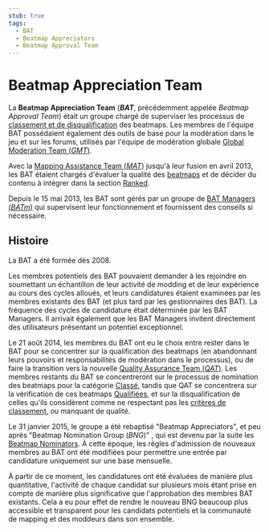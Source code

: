 ```yaml
---
stub: true
tags:
  - BAT
  - Beatmap Appreciators
  - Beatmap Approval Team
---
```


# Beatmap Appreciation Team

<!-- TODO: QAT stub and explain relation to QAT up here too -->

La **Beatmap Appreciation Team** (***BAT***, précédemment appelée *Beatmap Approval Team*) était un groupe chargé de superviser les processus de [classement et de disqualification](/wiki/Beatmap_ranking_procedure) des beatmaps. Les membres de l'équipe BAT possédaient également des outils de base pour la modération dans le jeu et sur les forums, utilisés par l'équipe de modération globale [Global Moderation Team (*GMT*)](/wiki/People/The_Team/Global_Moderation_Team).

Avec la [Mapping Assistance Team (*MAT*)](/wiki/Modding/Mapping_Assistance_Team) jusqu'à leur fusion en avril 2013, les BAT étaient chargés d'évaluer la qualité des [beatmaps](/wiki/Beatmap) et de décider du contenu à intégrer dans la section [Ranked](/wiki/Beatmap/Category#ranked).

Depuis le 15 mai 2013, les BAT sont gérés par un groupe de [BAT Managers (*BATm*)](/wiki/Modding/BAT_Managers) qui supervisent leur fonctionnement et fournissent des conseils si nécessaire.

## Histoire

<!-- TODO: Much more info required here -->

La BAT a été formée dès 2008.

Les membres potentiels des BAT pouvaient demander à les rejoindre en soumettant un échantillon de leur activité de modding et de leur expérience au cours des cycles alloués, et leurs candidatures étaient examinées par les membres existants des BAT (et plus tard par les gestionnaires des BAT). La fréquence des cycles de candidature était déterminée par les BAT Managers. Il arrivait également que les BAT Managers invitent directement des utilisateurs présentant un potentiel exceptionnel.

Le 21 août 2014, les membres du BAT ont eu le choix entre rester dans le BAT pour se concentrer sur la qualification des beatmaps (en abandonnant leurs pouvoirs et responsabilités de modération dans le processus), ou de faire la transition vers la nouvelle [Quality Assurance Team (*QAT*)](/wiki/Modding/Quality_Assurance_Team). Les membres restants du BAT se concentreront sur le processus de nomination des beatmaps pour la catégorie [Classé](/wiki/Beatmap/Category#ranked), tandis que QAT se concentrera sur la vérification de ces beatmaps [Qualifiées](/wiki/Beatmap/Category#qualified), et sur la disqualification de celles qu'ils considèrent comme ne respectant pas les [critères de classement](/wiki/Ranking_Criteria), ou manquant de qualité.

Le 31 janvier 2015, le groupe a été rebaptisé "Beatmap Appreciators", et peu après "Beatmap Nomination Group (*BNG*)" , qui est devenu par la suite les [Beatmap Nominators](/wiki/People/The_Team/Beatmap_Nominators). À cette époque, les règles d'admission de nouveaux membres au BAT ont été modifiées pour permettre une entrée par candidature uniquement sur une base mensuelle.

À partir de ce moment, les candidatures ont été évaluées de manière plus quantitative, l'activité de chaque candidat sur plusieurs mois étant prise en compte de manière plus significative que l'approbation des membres BAT existants. Cela a eu pour effet de rendre le nouveau BNG beaucoup plus accessible et transparent pour les candidats potentiels et la communauté de mapping et des moddeurs dans son ensemble.
